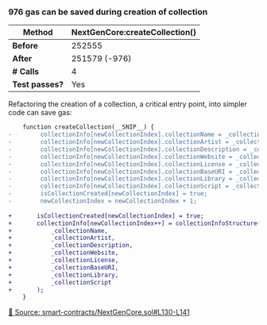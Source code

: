 ### 976 gas can be saved during creation of collection

| **Method**       | NextGenCore:createCollection() |
|------------------|--------------------------------|
| **Before**       | 252555                         |
| **After**        | 251579 (-976)                  |
| **# Calls**      | 4                              |
| **Test passes?** | Yes                            |

Refactoring the creation of a collection, a critical entry point, into simpler code can save gas:

```diff
    function createCollection(__SNIP__) {
-        collectionInfo[newCollectionIndex].collectionName = _collectionName;
-        collectionInfo[newCollectionIndex].collectionArtist = _collectionArtist;
-        collectionInfo[newCollectionIndex].collectionDescription = _collectionDescription;
-        collectionInfo[newCollectionIndex].collectionWebsite = _collectionWebsite;
-        collectionInfo[newCollectionIndex].collectionLicense = _collectionLicense;
-        collectionInfo[newCollectionIndex].collectionBaseURI = _collectionBaseURI;
-        collectionInfo[newCollectionIndex].collectionLibrary = _collectionLibrary;
-        collectionInfo[newCollectionIndex].collectionScript = _collectionScript;
-        isCollectionCreated[newCollectionIndex] = true;
-        newCollectionIndex = newCollectionIndex + 1;
 
+       isCollectionCreated[newCollectionIndex] = true;
+       collectionInfo[newCollectionIndex++] = collectionInfoStructure(
+           _collectionName,
+           _collectionArtist,
+           _collectionDescription,
+           _collectionWebsite,
+           _collectionLicense,
+           _collectionBaseURI,
+           _collectionLibrary,
+           _collectionScript
+       );
	}
```

[📄 Source: smart-contracts/NextGenCore.sol#L130-L141](https://github.com/code-423n4/2023-10-nextgen/blob/8b518196629faa37eae39736837b24926fd3c07c/smart-contracts/NextGenCore.sol#L130-L141)